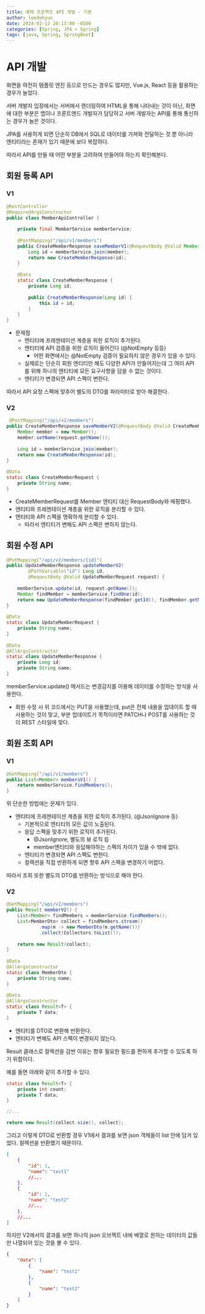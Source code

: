 ```yaml
---
title: 예제 프로젝트 API 개발 - 기본
author: leedohyun
date: 2024-01-12 20:13:00 -0500
categories: [Spring, JPA + Spring]
tags: [java, Spring, SpringBoot]
---
```


# API 개발

화면을 여전히 템플릿 엔진 등으로 만드는 경우도 많지만, Vue.js, React 등을 활용하는 경우가 늘었다. 

서버 개발자 입장에서는 서버에서 렌더링하여 HTML을 통해 나타내는 것이 아닌, 화면에 대한 부분은 앱이나 프론트엔드 개발자가 담당하고 서버 개발자는 API를 통해 통신하는 경우가 늘은 것이다.

JPA를 사용하게 되면 단순히 DB에서 SQL로 데이터를 가져와 전달하는 것 뿐 아니라 엔티티라는 존재가 있기 때문에 보다 복잡하다.

따라서 API를 만들 때 어떤 부분을 고려하여 만들어야 하는지 확인해본다.

## 회원 등록 API

### V1

```java
@RestController  
@RequiredArgsConstructor  
public class MemberApiController {  
  
	private final MemberService memberService;  
	  
	@PostMapping("/api/v1/members")  
	public CreateMemberResponse saveMemberV1(@RequestBody @Valid Member member) {  
		Long id = memberService.join(member);  
		return new CreateMemberResponse(id);  
	}  
	  
	@Data  
	static class CreateMemberResponse {  
		private Long id;  
		  
		public CreateMemberResponse(Long id) {  
			this.id = id;  
		}  
	}  
}
```

- 문제점
	- 엔티티에 프레젠테이션 계층을 위한 로직이 추가된다.
	- 엔티티에 API 검증을 위한 로직이 들어간다 (@NotEmpty 등등)
		- 어떤 화면에서는 @NotEmpty 검증이 필요하지 않은 경우가 있을 수 있다.
	- 실제로는 단순히 회원 엔티티만 해도 다양한 API가 만들어지는데 그 여러 API를 위해 하나의 엔티티에 모든 요구사항을 담을 수 없는 것이다.
	- 엔티티가 변경되면 API 스펙이 변한다.

따라서 API 요청 스펙에 맞추어 별도의 DTO를 파라미터로 받아 해결한다.

### V2

```java
 @PostMapping("/api/v2/members")  
public CreateMemberResponse saveMemberV2(@RequestBody @Valid CreateMemberRequest request) {  
	Member member = new Member();  
	member.setName(request.getName());  
	  
	Long id = memberService.join(member);  
	return new CreateMemberResponse(id);  
}  
  
@Data  
static class CreateMemberRequest {  
	private String name;  
}
```

- CreateMemberRequest를 Member 엔티티 대신 RequestBody와 매핑했다.
- 엔티티와 프레젠테이션 계층을 위한 로직을 분리할 수 있다.
- 엔티티와 API 스펙을 명확하게 분리할 수 있다.
	- 따라서 엔티티가 변해도 API 스펙은 변하지 않는다.

## 회원 수정 API

```java
@PutMapping("/api/v2/members/{id}")  
public UpdateMemberResponse updateMemberV2(  
		@PathVariable("id") Long id,  
		@RequestBody @Valid UpdateMemberRequest request) {  
  
	memberService.update(id, request.getName());  
	Member findMember = memberService.findOne(id);  
	return new UpdateMemberResponse(findMember.getId(), findMember.getName());  
}  
  
@Data  
static class UpdateMemberRequest {  
	private String name;  
}  
  
@Data  
@AllArgsConstructor  
static class UpdateMemberResponse {  
	private Long id;  
	private String name;  
}
```

memberService.update() 메서드는 변경감지를 이용해 데이터를 수정하는 방식을 사용한다.

- 회원 수정 시 위 코드에서는 PUT을 사용했는데, put은 전체 내용을 업데이트 할 때 사용하는 것이 맞고, 부분 업데이트가 목적이라면 PATCH나 POST를 사용하는 것이 REST 스타일에 맞다.

## 회원 조회 API

### V1

```java
@GetMapping("/api/v1/members")  
public List<Member> membersV1() {  
	return memberService.findMembers();  
}
```

위 단순한 방법에는 문제가 있다.

- 엔티티에 프레젠테이션 계층을 위한 로직이 추가된다. (@JsonIgnore 등)
	- 기본적으로 엔티티의 모든 값이 노출된다.
	- 응답 스펙을 맞추기 위한 로직이 추가된다.
		- @JsonIgnore, 별도의 뷰 로직 등
		- member엔티티와 응답해야하는 스펙의 차이가 있을 수 밖에 없다.
	- 엔티티가 변경되면 API 스펙도 변한다.
	- 컬렉션을 직접 반환하게 되면 향후 API 스펙을 변경하기 어렵다.

따라서 조회 또한 별도의 DTO를 반환하는 방식으로 해야 한다. 

### V2

```java
@GetMapping("/api/v2/members")  
public Result memberV2() {  
	List<Member> findMembers = memberService.findMembers();  
	List<MemberDto> collect = findMembers.stream()  
			.map(m -> new MemberDto(m.getName()))  
			.collect(Collectors.toList());  
	  
	return new Result(collect);  
}  
  
@Data  
@AllArgsConstructor  
static class MemberDto {  
	private String name;  
}  
  
@Data  
@AllArgsConstructor  
static class Result<T> {  
	private T data;  
}
```

- 엔티티를 DTO로 변환해 반환한다.
- 엔티티가 변해도 API 스펙이 변경되지 않는다.

Result 클래스로 컬렉션을 감싼 이유는 향후 필요한 필드를 편하게 추가할 수 있도록 하기 위함이다.

예를 들면 아래와 같이 추가할 수 있다.

```java
static class Result<T> {
	private int count;
	private T data;
}

//...

return new Result(collect.size(), collect);
```

그리고 이렇게 DTO로 반환할 경우 V1에서 결과를 보면 json 객체들이 list 안에 담겨 있었다. 컬렉션을 반환했기 때문이다. 

```json
[
	{
		"id": 1,
		"name": "test1"
		//...
	},
	{
		"id": 2,
		"name": "test2"
		//...
	},
	//...
]
```

하지만 V2에서의 결과를 보면 하나의 json 오브젝트 내에 배열로 원하는 데이터의 값들만 나열되어 있는 것을 볼 수 있다.

```json
{
	"data": [
		{
			"name": "test1"
		},
		{
			"name": "test2"
		}
	]
}
```